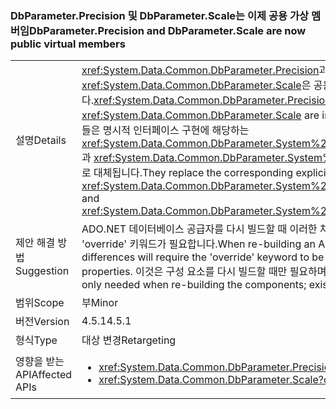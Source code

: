 ### <a name="dbparameterprecision-and-dbparameterscale-are-now-public-virtual-members"></a><span data-ttu-id="68491-101">DbParameter.Precision 및 DbParameter.Scale는 이제 공용 가상 멤버임</span><span class="sxs-lookup"><span data-stu-id="68491-101">DbParameter.Precision and DbParameter.Scale are now public virtual members</span></span>

|   |   |
|---|---|
|<span data-ttu-id="68491-102">설명</span><span class="sxs-lookup"><span data-stu-id="68491-102">Details</span></span>|<span data-ttu-id="68491-103"><xref:System.Data.Common.DbParameter.Precision>과 <xref:System.Data.Common.DbParameter.Scale>은 공용 가상 속성으로 구현됩니다.</span><span class="sxs-lookup"><span data-stu-id="68491-103"><xref:System.Data.Common.DbParameter.Precision> and <xref:System.Data.Common.DbParameter.Scale> are implemented as public virtual properties.</span></span> <span data-ttu-id="68491-104">이들은 명시적 인터페이스 구현에 해당하는 <xref:System.Data.Common.DbParameter.System%23Data%23IDbDataParameter%23Precision>과 <xref:System.Data.Common.DbParameter.System%23Data%23IDbDataParameter%23Scale>로 대체됩니다.</span><span class="sxs-lookup"><span data-stu-id="68491-104">They replace the corresponding explicit interface implementations, <xref:System.Data.Common.DbParameter.System%23Data%23IDbDataParameter%23Precision> and <xref:System.Data.Common.DbParameter.System%23Data%23IDbDataParameter%23Scale>.</span></span>|
|<span data-ttu-id="68491-105">제안 해결 방법</span><span class="sxs-lookup"><span data-stu-id="68491-105">Suggestion</span></span>|<span data-ttu-id="68491-106">ADO.NET 데이터베이스 공급자를 다시 빌드할 때 이러한 차이는 전체 자릿수 및 소수 자릿수 속성에 적용될 'override' 키워드가 필요합니다.</span><span class="sxs-lookup"><span data-stu-id="68491-106">When re-building an ADO.NET database provider, these differences will require the 'override' keyword to be applied to the Precision and Scale properties.</span></span> <span data-ttu-id="68491-107">이것은 구성 요소를 다시 빌드할 때만 필요하며 기존의 이진 파일은 계속 작동합니다.</span><span class="sxs-lookup"><span data-stu-id="68491-107">This is only needed when re-building the components; existing binaries will continue to work.</span></span>|
|<span data-ttu-id="68491-108">범위</span><span class="sxs-lookup"><span data-stu-id="68491-108">Scope</span></span>|<span data-ttu-id="68491-109">부</span><span class="sxs-lookup"><span data-stu-id="68491-109">Minor</span></span>|
|<span data-ttu-id="68491-110">버전</span><span class="sxs-lookup"><span data-stu-id="68491-110">Version</span></span>|<span data-ttu-id="68491-111">4.5.1</span><span class="sxs-lookup"><span data-stu-id="68491-111">4.5.1</span></span>|
|<span data-ttu-id="68491-112">형식</span><span class="sxs-lookup"><span data-stu-id="68491-112">Type</span></span>|<span data-ttu-id="68491-113">대상 변경</span><span class="sxs-lookup"><span data-stu-id="68491-113">Retargeting</span></span>|
|<span data-ttu-id="68491-114">영향을 받는 API</span><span class="sxs-lookup"><span data-stu-id="68491-114">Affected APIs</span></span>|<ul><li><xref:System.Data.Common.DbParameter.Precision?displayProperty=nameWithType></li><li><xref:System.Data.Common.DbParameter.Scale?displayProperty=nameWithType></li></ul>|


